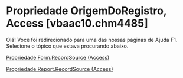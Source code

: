 
# Propriedade OrigemDoRegistro, Access [vbaac10.chm4485]

Olá! Você foi redirecionado para uma das nossas páginas de Ajuda F1. Selecione o tópico que estava procurando abaixo.

[Propriedade Form.RecordSource (Access)](http://msdn.microsoft.com/library/a473695a-7645-744d-bf69-760e1f2b9fb1%28Office.15%29.aspx)

[Propriedade Report.RecordSource (Access)](http://msdn.microsoft.com/library/aa3b31cc-21a6-5d56-8361-9fc232ffae97%28Office.15%29.aspx)

